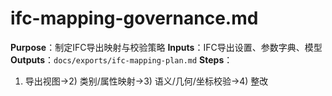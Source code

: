 # ifc-mapping-governance.md

**Purpose**：制定IFC导出映射与校验策略
**Inputs**：IFC导出设置、参数字典、模型
**Outputs**：`docs/exports/ifc-mapping-plan.md`
**Steps**：

1. 导出视图→2) 类别/属性映射→3) 语义/几何/坐标校验→4) 整改
